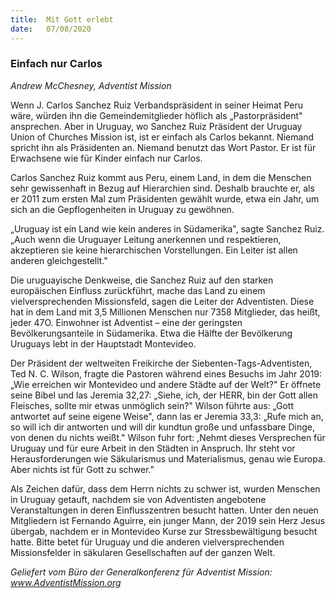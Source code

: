 ```yaml
---
title:  Mit Gott erlebt
date:   07/08/2020
---
```


### Einfach nur Carlos

_Andrew McChesney, Adventist Mission_

Wenn J. Carlos Sanchez Ruiz Verbandspräsident in seiner Heimat Peru wäre, würden ihn die Gemeindemitglieder höflich als „Pastorpräsident" ansprechen. Aber in Uruguay, wo Sanchez Ruiz Präsident der Uruguay Union of Churches Mission ist, ist er einfach als Carlos bekannt. Niemand spricht ihn als Präsidenten an. Niemand benutzt das Wort Pastor. Er ist für Erwachsene wie für Kinder einfach nur Carlos. 

Carlos Sanchez Ruiz kommt aus Peru, einem Land, in dem die Menschen sehr gewissenhaft in Bezug auf Hierarchien sind. Deshalb brauchte er, als er 2011 zum ersten Mal zum Präsidenten gewählt wurde, etwa ein Jahr, um sich an die Gepflogenheiten in Uruguay zu gewöhnen.
 
„Uruguay ist ein Land wie kein anderes in Südamerika", sagte Sanchez Ruiz. „Auch wenn die Uruguayer Leitung anerkennen und respektieren, akzeptieren sie keine hierarchischen Vorstellungen. Ein Leiter ist allen anderen gleichgestellt."

Die uruguayische Denkweise, die Sanchez Ruiz auf den starken europäischen Einfluss zurückführt, mache das Land zu einem vielversprechenden Missionsfeld, sagen die Leiter der Adventisten. Diese hat in dem Land mit 3,5 Millionen Menschen nur 7358 Mitglieder, das heißt, jeder 47O. Einwohner ist Adventist – eine der geringsten Bevölkerungsanteile in Südamerika. Etwa die Hälfte der Bevölkerung Uruguays lebt in der Hauptstadt Montevideo.

Der Präsident der weltweiten Freikirche der Siebenten-Tags-Adventisten, Ted N. C. Wilson, fragte die Pastoren während eines Besuchs im Jahr 2019: „Wie erreichen wir Montevideo und andere Städte auf der Welt?" Er öffnete seine Bibel und las Jeremia 32,27: „Siehe, ich, der HERR, bin der Gott allen Fleisches, sollte mir etwas unmöglich sein?" Wilson führte aus: „Gott antwortet auf seine eigene Weise", dann las er Jeremia 33,3: „Rufe mich an, so will ich dir antworten und will dir kundtun große und unfassbare Dinge, von denen du nichts weißt." Wilson fuhr fort: ,Nehmt dieses Versprechen für Uruguay und für eure Arbeit in den Städten in Anspruch. Ihr steht vor Herausforderungen wie Säkularismus und Materialismus, genau wie Europa. Aber nichts ist für Gott zu schwer." 

Als Zeichen dafür, dass dem Herrn nichts zu schwer ist, wurden Menschen in Uruguay getauft, nachdem sie von Adventisten angebotene Veranstaltungen in deren Einflusszentren besucht hatten. Unter den neuen Mitgliedern ist Fernando Aguirre, ein junger Mann, der 2019 sein Herz Jesus übergab, nachdem er in Montevideo Kurse zur Stressbewältigung besucht hatte. Bitte betet für Uruguay und die anderen vielversprechenden Missionsfelder in säkularen Gesellschaften auf der ganzen Welt.

_Geliefert vom Büro der Generalkonferenz für Adventist Mission: www.AdventistMission.org_